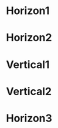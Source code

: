 # Horizon1

[//]: <> (horizontal)

# Horizon2

[//]: <> (vertical)

# Vertical1

[//]: <> (vertical)

# Vertical2

[//]: <> (horizontal)

# Horizon3
